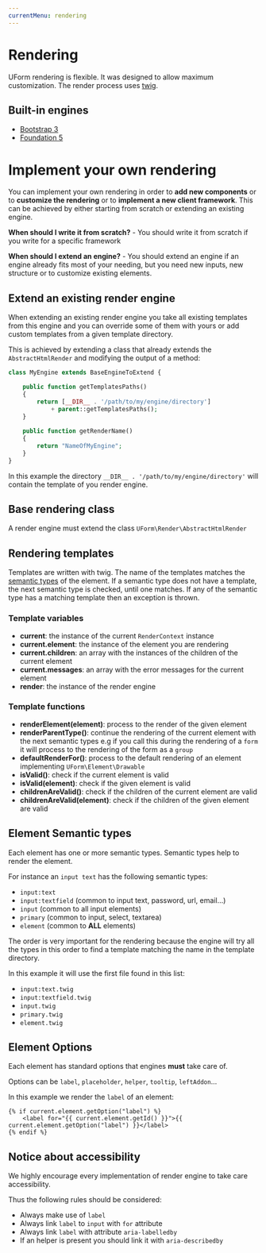 ```yaml
---
currentMenu: rendering
---
```



Rendering
=========

UForm rendering is flexible. It was designed to allow maximum customization.
The render process uses [twig](http://twig.sensiolabs.org/).




Built-in engines
----------------

- [Bootstrap 3](./Bootstrap3.md)
- [Foundation 5](./Foundation5.md)


Implement your own rendering
============================

You can implement your own rendering in order to **add new components** or to **customize the rendering**
or to **implement a new client framework**. This can be achieved by either starting from scratch or extending
an existing engine.

**When should I write it from scratch?** - You should write it from scratch if you write for a specific framework

**When should I extend an engine?** - You should extend an engine if an engine already fits most of your needing,
but you need new inputs, new structure or to customize existing elements.

Extend an existing render engine
--------------------------------

When extending an existing render engine you take all existing templates from this engine and you can override some
of them with yours or add custom templates from a given template directory.

This is achieved by extending a class that already extends the ``AbstractHtmlRender`` and modifying 
the output of a method:

```php
class MyEngine extends BaseEngineToExtend {

    public function getTemplatesPaths()
    {
        return [__DIR__ . '/path/to/my/engine/directory'] 
            + parent::getTemplatesPaths();
    }
 
    public function getRenderName()
    {
        return "NameOfMyEngine";
    }
}
```

In this example the directory ``__DIR__ . '/path/to/my/engine/directory'`` will contain the template 
of you render engine.




Base rendering class
--------------------

A render engine must extend the class ``UForm\Render\AbstractHtmlRender``


Rendering templates
-------------------

Templates are written with twig. The name of the templates matches the [semantic types](#element-semantic-types) of the element.
If a semantic type does not have a template, the next semantic type is checked, until one matches.
If any of the semantic type has a matching template then an exception is thrown.

### Template variables

- **current**: the instance of the current ``RenderContext`` instance
- **current.element**: the instance of the element you are rendering
- **current.children**: an array with the instances of the children of the current element
- **current.messages**: an array with the error messages for the current element
- **render**: the instance of the render engine

### Template functions

- **renderElement(element)**: process to the render of the given element
- **renderParentType()**: continue the rendering of the current element with the next semantic types
e.g if you call this during the rendering of a ``form`` it will process to the rendering of the form as a ``group``
- **defaultRenderFor()**: process to the default rendering of an element implementing ``UForm\Element\Drawable``
- **isValid()**: check if the current element is valid
- **isValid(element)**: check if the given element is valid
- **childrenAreValid()**: check if the children of the current element are valid
- **childrenAreValid(element)**: check if the children of the given element are valid

Element Semantic types
----------------------

Each element has one or more semantic types. Semantic types help to render the element. 

For instance an ``input text`` has the following semantic types:

- ``input:text``
- ``input:textfield`` (common to input text, password, url, email...)
- ``input`` (common to all input elements)
- ``primary`` (common to input, select, textarea)
- ``element`` (common to **ALL** elements)

The order is very important for the rendering because the engine will try all the types in this order
to find a template matching the name in the template directory. 

In this example it will use the first file found in this list:

- ``input:text.twig``
- ``input:textfield.twig``
- ``input.twig``
- ``primary.twig``
- ``element.twig``

Element Options
---------------

Each element has standard options that engines **must** take care of.

Options can be ``label``, ``placeholder``, ``helper``, ``tooltip``, ``leftAddon``...
 
In this example we render the ``label`` of an element:

```twig
{% if current.element.getOption("label") %}
    <label for="{{ current.element.getId() }}">{{ current.element.getOption("label") }}</label>
{% endif %}
```


Notice about accessibility
--------------------------

We highly encourage every implementation of render engine to take care accessibility.

Thus the following rules should be considered:

- Always make use of ``label``
- Always link ``label`` to ``input`` with ``for`` attribute
- Always link ``label`` with attribute ``aria-labelledby``
- If an helper is present you should link it with ``aria-describedby``
